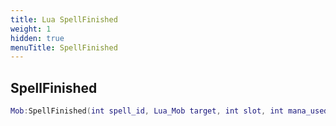 ```yaml
---
title: Lua SpellFinished
weight: 1
hidden: true
menuTitle: SpellFinished
---
```

## SpellFinished
```lua
Mob:SpellFinished(int spell_id, Lua_Mob target, int slot, int mana_used, uint32 inventory_slot, int resist_adjust, bool proc); -- bool
```
